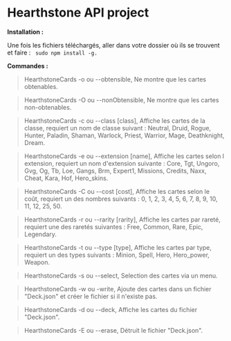 # Hearthstone API project 

**Installation :**

Une fois les fichiers téléchargés, aller dans votre dossier où ils se trouvent et faire : ```
sudo npm install -g.```

**Commandes :**

 > HearthstoneCards -o ou --obtensible, Ne montre que les cartes obtenables.
	
 > HearthstoneCards -O ou --nonObtensible, Ne montre que les cartes non-obtenables.
	
 > HearthstoneCards -c ou --class [class], Affiche les cartes de la classe, requiert un nom de classe suivant : Neutral, Druid, Rogue, Hunter,  Paladin, Shaman, Warlock, Priest, Warrior, Mage, Deathknight, Dream.
	
 > HearthstoneCards -e ou --extension [name], Affiche les cartes selon l extension, requiert un nom d'extension suivante : Core, Tgt, Ungoro,  Gvg, Og, Tb, Loe, Gangs, Brm, Expert1, Missions, Credits, Naxx, Cheat, Kara, Hof, Hero_skins.
	
 > HearthstoneCards -C ou --cost [cost], Affiche les cartes selon le coût, requiert un des nombres suivants : 0, 1, 2, 3, 4, 5, 6, 7, 8, 9, 10, 
	11, 12, 25, 50.
	
 > HearthstoneCards -r ou --rarity [rarity], Affiche les cartes par rareté, requiert une des raretés suivantes : Free, Common, Rare, Epic, Legendary.
	
 > HearthstoneCards -t ou --type [type], Affiche les cartes par type, requiert un des types suivants : Minion, Spell, Hero, Hero_power, Weapon.
	
 > HearthstoneCards -s ou --select, Selection des cartes via un menu.
	
 > HearthstoneCards  -w ou -write, Ajoute des cartes dans un fichier "Deck.json" et créer le fichier si il n'existe pas.
 
 > HearthstoneCards -d ou --deck, Affiche les cartes du fichier "Deck.json".
 
 > HearthstoneCards -E ou --erase, Détruit le fichier "Deck.json".
